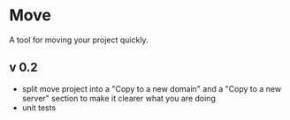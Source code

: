 Move
====

A tool for moving your project quickly.

v 0.2
-----

- split move project into a "Copy to a new domain" and a "Copy to a new server" section to make it clearer what you are doing
- unit tests
